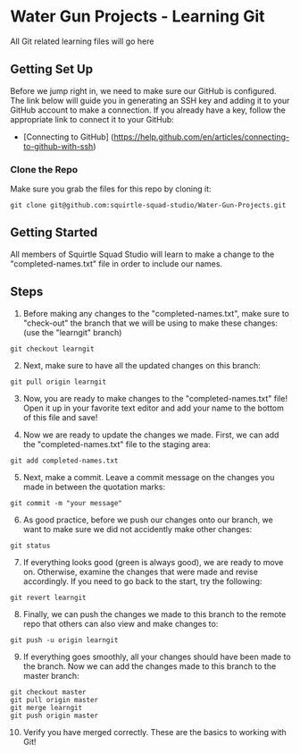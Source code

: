 # Water Gun Projects - Learning Git

All Git related learning files will go here

## Getting Set Up

Before we jump right in, we need to make sure our GitHub is configured.
The link below will guide you in generating an SSH key and adding it to your
GitHub account to make a connection. If you already have a key, follow the
appropriate link to connect it to your GitHub:

* [Connecting to GitHub]
  (https://help.github.com/en/articles/connecting-to-github-with-ssh)

### Clone the Repo

Make sure you grab the files for this repo by cloning it:

```
git clone git@github.com:squirtle-squad-studio/Water-Gun-Projects.git
```

## Getting Started

All members of Squirtle Squad Studio will learn to make a change to the 
"completed-names.txt" file in order to include our names.

## Steps

1. Before making any changes to the "completed-names.txt", make sure to 
"check-out" the branch that we will be using to make these changes:
(use the "learngit" branch)

```
git checkout learngit
```

2. Next, make sure to have all the updated changes on this branch:

```
git pull origin learngit 
```

3. Now, you are ready to make changes to the "completed-names.txt" file! Open 
it up in your favorite text editor and add your name to the bottom of this file 
and save!

4. Now we are ready to update the changes we made. First, we can add the 
"completed-names.txt" file to the staging area:

```
git add completed-names.txt
```

5. Next, make a commit. Leave a commit message on the changes you made in 
between the quotation marks:

```
git commit -m "your message"
```

6. As good practice, before we push our changes onto our branch, we want to
make sure we did not accidently make other changes:

```
git status
```

7. If everything looks good (green is always good), we are ready to move on.
Otherwise, examine the changes that were made and revise accordingly. If you
need to go back to the start, try the following:

```
git revert learngit
```

8. Finally, we can push the changes we made to this branch to the remote repo 
that others can also view and make changes to:

```
git push -u origin learngit
```

9. If everything goes smoothly, all your changes should have been made to the 
branch. Now we can add the changes made to this branch to the master branch:

```
git checkout master
git pull origin master
git merge learngit
git push origin master
```

10. Verify you have merged correctly. These are the basics to working with Git!
